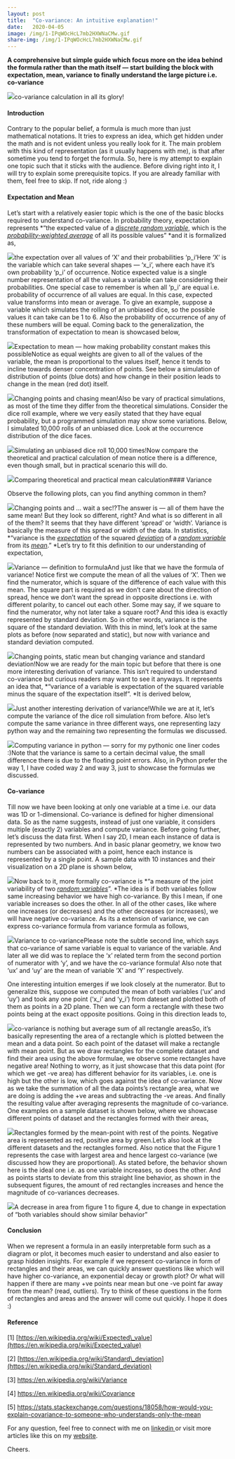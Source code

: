 ```yaml
---
layout:	post
title:	"Co-variance: An intuitive explanation!"
date:	2020-04-05
image: /img/1-IPqWOcHcL7mb2HXWNaCMw.gif
share-img: /img/1-IPqWOcHcL7mb2HXWNaCMw.gif
---
```


  **A comprehensive but simple guide which focus more on the idea behind the formula rather than the math itself — start building the block with expectation, mean, variance to finally understand the large picture i.e. co-variance**

![](/img/1-IPqWOcHcL7mb2HXWNaCMw.gif)co-variance calculation in all its glory!

#### Introduction

Contrary to the popular belief, a formula is much more than just mathematical notations. It tries to express an idea, which get hidden under the math and is not evident unless you really look for it. The main problem with this kind of representation (as it usually happens with me), is that after sometime you tend to forget the formula. So, here is my attempt to explain one topic such that it sticks with the audience. Before diving right into it, I will try to explain some prerequisite topics. If you are already familiar with them, feel free to skip. If not, ride along :)

#### Expectation and Mean

Let’s start with a relatively easier topic which is the one of the basic blocks required to understand co-variance. In probability theory, expectation represents *“the expected value of a *[*discrete random variable*](https://en.wikipedia.org/wiki/Discrete_random_variable "Discrete random variable")*, which is the *[*probability-weighted average*](https://en.wikipedia.org/wiki/Weighted_average "Weighted average")* of all its possible values” *and it is formalized as,

![](/img/1jBI01BwgGZD8Ju3luRHtQg.png)the expectation over all values of ‘X’ and their probabilities ‘p\_i’Here ‘X’ is the variable which can take several shapes — ‘x\_i’, where each have it’s own probability ‘p\_i’ of occurrence. Notice expected value is a single number representation of all the values a variable can take considering their probabilities. One special case to remember is when all ‘p\_i’ are equal i.e. probability of occurrence of all values are equal. In this case, expected value transforms into mean or average. To give an example, suppose a variable which simulates the rolling of an unbiased dice, so the possible values it can take can be 1 to 6. Also the probability of occurrence of any of these numbers will be equal. Coming back to the generalization, the transformation of expectation to mean is showcased below,

![](/img/1HRwD4bFqo7DnHz3zMbzYCg@2x.jpeg)Expectation to mean — how making probability constant makes this possibleNotice as equal weights are given to all of the values of the variable, the mean is proportional to the values itself, hence it tends to incline towards denser concentration of points. See below a simulation of distribution of points (blue dots) and how change in their position leads to change in the mean (red dot) itself.

![](/img/17umK2k3ZpYE3h4WuaU8saA.gif)Changing points and chasing mean!Also be vary of practical simulations, as most of the time they differ from the theoretical simulations. Consider the dice roll example, where we very easily stated that they have equal probability, but a programmed simulation may show some variations. Below, I simulated 10,000 rolls of an unbiased dice. Look at the occurrence distribution of the dice faces.

![](/img/1mojiicmL6BjvrRUel-W0cw.png)Simulating an unbiased dice roll 10,000 times!Now compare the theoretical and practical calculation of mean notice there is a difference, even though small, but in practical scenario this will do.

![](/img/1WNonftFOviuMU5OaZvZpFw.png)Comparing theoretical and practical mean calculation#### Variance

Observe the following plots, can you find anything common in them?

![](/img/1eZ1H2VwHY2O_T7FhV9i0wg.gif)Changing points and … wait a sec!?The answer is — all of them have the same mean! But they look so different, right? And what is so different in all of the them? It seems that they have different ‘spread’ or ‘width’. Variance is basically the measure of this spread or width of the data. In statistics, *“variance is the *[*expectation*](https://en.wikipedia.org/wiki/Expected_value "Expected value")* of the squared *[*deviation*](https://en.wikipedia.org/wiki/Deviation_%28statistics%29 "Deviation (statistics)")* of a *[*random variable*](https://en.wikipedia.org/wiki/Random_variable "Random variable")* from its *[*mean*](https://en.wikipedia.org/wiki/Expected_value "Expected value")*.” *Let’s try to fit this definition to our understanding of expectation,

![](/img/1MFGkiwrkIZPBP4wjXAwwLA@2x.jpeg)Variance — definition to formulaAnd just like that we have the formula of variance! Notice first we compute the mean of all the values of ‘X’. Then we find the numerator, which is square of the difference of each value with this mean. The square part is required as we don’t care about the direction of spread, hence we don’t want the spread in opposite directions i.e. with different polarity, to cancel out each other. Some may say, if we square to find the numerator, why not later take a square root? And this idea is exactly represented by standard deviation. So in other words, variance is the square of the standard deviation. With this in mind, let’s look at the same plots as before (now separated and static), but now with variance and standard deviation computed.

![](/img/1_leSnE5uihUkCpUmAvnITQ.png)Changing points, static mean but changing variance and standard deviation!Now we are ready for the main topic but before that there is one more interesting derivation of variance. This isn’t required to understand co-variance but curious readers may want to see it anyways. It represents an idea that, *“variance of a variable is expectation of the squared variable minus the square of the expectation itself”. *It is derived below,

![](/img/1cyb2nwRxUpYFiI-jxIHN2g@2x.jpeg)Just another interesting derivation of variance!While we are at it, let’s compute the variance of the dice roll simulation from before. Also let’s compute the same variance in three different ways, one representing lazy python way and the remaining two representing the formulas we discussed.

![](/img/1128CqtomAkGqWjMWww6DFw.png)Computing variance in python — sorry for my pythonic one liner codes :)Note that the variance is same to a certain decimal value, the small difference there is due to the floating point errors. Also, in Python prefer the way 1, I have coded way 2 and way 3, just to showcase the formulas we discussed.

#### Co-variance

Till now we have been looking at only one variable at a time i.e. our data was 1D or 1-dimensional. Co-variance is defined for higher dimensional data. So as the name suggests, instead of just one variable, it considers multiple (exactly 2) variables and compute variance. Before going further, let’s discuss the data first. When I say 2D, I mean each instance of data is represented by two numbers. And in basic planar geometry, we know two numbers can be associated with a point, hence each instance is represented by a single point. A sample data with 10 instances and their visualization on a 2D plane is shown below,

![](/img/1-vLYdgW9--6vUm8r284niA.png)Now back to it, more formally co-variance is *“a measure of the joint variability of two *[*random variables*](https://en.wikipedia.org/wiki/Random_variable "Random variable")*”. *The idea is if both variables follow same increasing behavior we have high co-variance. By this I mean, if one variable increases so does the other. In all of the other cases, like where one increases (or decreases) and the other decreases (or increases), we will have negative co-variance. As its a extension of variance, we can express co-variance formula from variance formula as follows,

![](/img/1KWWGOuhPIxH2Ah5ntAH99w@2x.jpeg)Variance to co-variancePlease note the subtle second line, which says that co-variance of same variable is equal to variance of the variable. And later all we did was to replace the ‘x’ related term from the second portion of numerator with ‘y’, and we have the co-variance formula! Also note that ‘ux’ and ‘uy’ are the mean of variable ‘X’ and ‘Y’ respectively.

One interesting intuition emerges if we look closely at the numerator. But to generalize this, suppose we computed the mean of both variables (‘ux’ and ‘uy’) and took any one point (‘x\_i’ and ‘y\_i’) from dateset and plotted both of them as points in a 2D plane. Then we can form a rectangle with these two points being at the exact opposite positions. Going in this direction leads to,

![](/img/1Lcv40gZCb62xjMmfhv6W7g@2x.jpeg)co-variance is nothing but average sum of all rectangle areasSo, it’s basically representing the area of a rectangle which is plotted between the mean and a data point. So each point of the dataset will make a rectangle with mean point. But as we draw rectangles for the complete dataset and find their area using the above formulae, we observe some rectangles have negative area! Nothing to worry, as it just showcase that this data point (for which we get -ve area) has different behavior for its variables, i.e. one is high but the other is low, which goes against the idea of co-variance. Now as we take the summation of all the data points’s rectangle area, what we are doing is adding the +ve areas and subtracting the -ve areas. And finally the resulting value after averaging represents the magnitude of co-variance. One examples on a sample dataset is shown below, where we showcase different points of dataset and the rectangles formed with their areas,

![](/img/1JaJuvswEpH2eNC-ol7IVZw.gif)Rectangles formed by the mean-point with rest of the points. Negative area is represented as red, positive area by green.Let’s also look at the different datasets and the rectangles formed. Also notice that the Figure 1 represents the case with largest area and hence largest co-variance (we discussed how they are proportional). As stated before, the behavior shown here is the ideal one i.e. as one variable increases, so does the other. And as points starts to deviate from this straight line behavior, as shown in the subsequent figures, the amount of red rectangles increases and hence the magnitude of co-variances decreases.

![](/img/1FUagBYPBekw6tniKEKTA9A.png)A decrease in area from figure 1 to figure 4, due to change in expectation of “both variables should show similar behavior”

#### Conclusion

When we represent a formula in an easily interpretable form such as a diagram or plot, it becomes much easier to understand and also easier to grasp hidden insights. For example if we represent co-variance in form of rectangles and their areas, we can quickly answer questions like which will have higher co-variance, an exponential decay or growth plot? Or what will happen if there are many +ve points near mean but one -ve point far away from the mean? (read, outliers). Try to think of these questions in the form of rectangles and areas and the answer will come out quickly. I hope it does :)

#### Reference

[1] [https://en.wikipedia.org/wiki/Expected\_value](https://en.wikipedia.org/wiki/Expected_value)

[2] [https://en.wikipedia.org/wiki/Standard\_deviation](https://en.wikipedia.org/wiki/Standard_deviation)

[3] <https://en.wikipedia.org/wiki/Variance>

[4] <https://en.wikipedia.org/wiki/Covariance>

[5] <https://stats.stackexchange.com/questions/18058/how-would-you-explain-covariance-to-someone-who-understands-only-the-mean>

For any question, feel free to connect with me on [linkedin ](https://www.linkedin.com/in/imohitmayank/)or visit more articles like this on my [website](http://mohitmayank.com).

Cheers.

  
